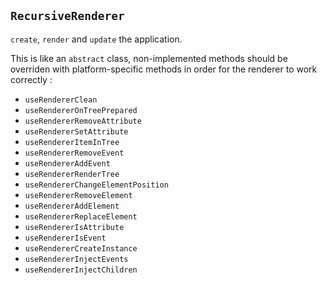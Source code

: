 ## `RecursiveRenderer`

`create`, `render` and `update` the application.

This is like an `abstract` class, non-implemented methods should be overriden with platform-specific methods in order for the renderer to work correctly :

-   `useRendererClean`
-   `useRendererOnTreePrepared`
-   `useRendererRemoveAttribute`
-   `useRendererSetAttribute`
-   `useRendererItemInTree`
-   `useRendererRemoveEvent`
-   `useRendererAddEvent`
-   `useRendererRenderTree`
-   `useRendererChangeElementPosition`
-   `useRendererRemoveElement`
-   `useRendererAddElement`
-   `useRendererReplaceElement`
-   `useRendererIsAttribute`
-   `useRendererIsEvent`
-   `useRendererCreateInstance`
-   `useRendererInjectEvents`
-   `useRendererInjectChildren`

